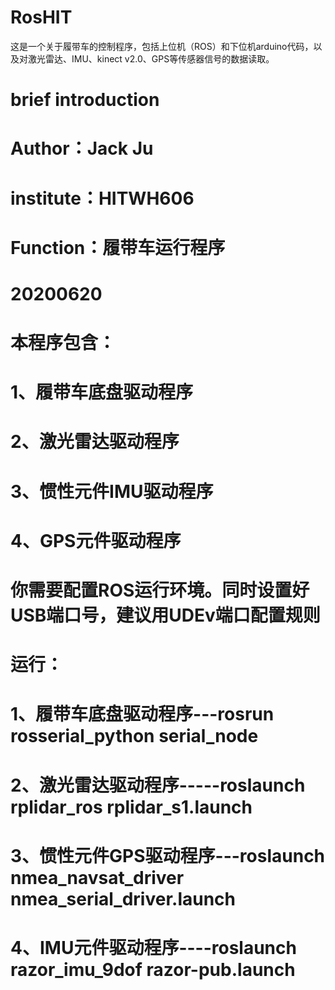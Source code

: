 # RosHIT
这是一个关于履带车的控制程序，包括上位机（ROS）和下位机arduino代码，以及对激光雷达、IMU、kinect v2.0、GPS等传感器信号的数据读取。
# brief introduction
# Author：Jack Ju
# institute：HITWH606
# Function：履带车运行程序
# 20200620
# 本程序包含：
# 1、履带车底盘驱动程序
# 2、激光雷达驱动程序
# 3、惯性元件IMU驱动程序
# 4、GPS元件驱动程序

# 你需要配置ROS运行环境。同时设置好USB端口号，建议用UDEv端口配置规则
# 运行：
# 1、履带车底盘驱动程序---rosrun rosserial_python serial_node
# 2、激光雷达驱动程序-----roslaunch rplidar_ros rplidar_s1.launch
# 3、惯性元件GPS驱动程序---roslaunch nmea_navsat_driver  nmea_serial_driver.launch
# 4、IMU元件驱动程序----roslaunch razor_imu_9dof  razor-pub.launch
